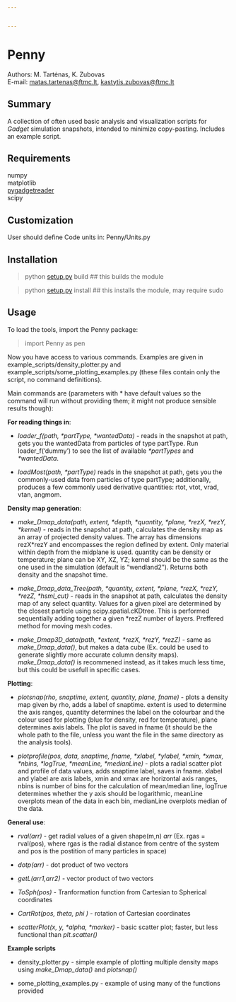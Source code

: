 ```yaml
---


---
```


<h1 id="penny">Penny</h1>
<p>Authors: M. Tartėnas, K. Zubovas<br>
E-mail: <a href="mailto:matas.tartenas@ftmc.lt">matas.tartenas@ftmc.lt</a>, <a href="mailto:kastytis.zubovas@ftmc.lt">kastytis.zubovas@ftmc.lt</a></p>
<h2 id="summary">Summary</h2>
<p>A collection of often used basic analysis and visualization scripts for <em>Gadget</em> simulation snapshots, intended to minimize copy-pasting. Includes an example script.</p>
<h2 id="requirements">Requirements</h2>
<p>numpy<br>
matplotlib<br>
<a href="https://github.com/jveitchmichaelis/pygadgetreader">pygadgetreader</a><br>
scipy</p>
<h2 id="customization">Customization</h2>
<p>User should define Code units in: Penny/Units.py</p>
<h2 id="installation">Installation</h2>
<blockquote>
<p>python <a href="http://setup.py">setup.py</a> build     ## this builds the module</p>
</blockquote>
<blockquote>
<p>python <a href="http://setup.py">setup.py</a> install   ## this installs the module, may require sudo</p>
</blockquote>
<h2 id="usage">Usage</h2>
<p>To load the tools, import the Penny package:</p>
<blockquote>
<p>import Penny as pen</p>
</blockquote>
<p>Now you have access to various commands. Examples are given in example_scripts/density_plotter.py and example_scripts/some_plotting_examples.py (these files contain only the script, no command definitions).</p>
<p>Main commands are (parameters with * have default values so the command will run without providing them; it might not produce sensible results though):</p>
<p><strong>For reading things in</strong>:</p>
<ul>
<li>
<p><em>loader_f(path, *partType, *wantedData)</em> - reads in the snapshot at path, gets you the wantedData from particles of type partType. Run loader_f(‘dummy’) to see the list of available <em>*partTypes</em>  and  <em>*wantedData</em>.</p>
</li>
<li>
<p><em>loadMost(path, *partType)</em> reads in the snapshot at path, gets you the commonly-used data from particles of type partType; additionally, produces a few commonly used derivative quantities: rtot, vtot, vrad, vtan, angmom.</p>
</li>
</ul>
<p><strong>Density map generation</strong>:</p>
<ul>
<li>
<p><em>make_Dmap_data(path, extent, *depth, *quantity, *plane, *rezX, *rezY, *kernel)</em> - reads in the snapshot at path, calculates the density map as an array of projected density values. The array has dimensions rezX*rezY and encompasses the region defined by extent. Only material within depth from the midplane is used. quantity can be density or temperature; plane can be XY, XZ, YZ; kernel should be the same as the one used in the simulation (default is “wendland2”). Returns both density and the snapshot time.</p>
</li>
<li>
<p><em>make_Dmap_data_Tree(path, *quantity, extent, *plane, *rezX, *rezY, *rezZ, *hsml_cut)</em> -  reads in the snapshot at path, calculates the density map of any select quantity. Values for a given pixel are determined by the closest particle using scipy.spatial.cKDtree. This is performed sequentially adding together a given *rezZ number of layers. Preffered method for moving mesh codes.</p>
</li>
<li>
<p><em>make_Dmap3D_data(path, *extent, *rezX, *rezY, *rezZ)</em> - same as <em>make_Dmap_data()</em>, but makes a data cube (Ex. could be used to generate slightly more accurate column density maps). <em>make_Dmap_data()</em> is recommened instead, as it takes much less time, but this could be usefull in specific cases.</p>
</li>
</ul>
<p><strong>Plotting</strong>:</p>
<ul>
<li>
<p><em>plotsnap(rho, snaptime, extent, quantity, plane, fname)</em> - plots a density map given by rho, adds a label of snaptime. extent is used to determine the axis ranges, quantity determines the label on the colourbar and the colour used for plotting (blue for density, red for temperature), plane determines axis labels. The plot is saved in fname (it should be the whole path to the file, unless you want the file in the same directory as the analysis tools).</p>
</li>
<li>
<p><em>plotprofile(pos, data, snaptime, fname, *xlabel, *ylabel, *xmin, *xmax, *nbins, *logTrue, *meanLine, *medianLine)</em> - plots a radial scatter plot and profile of data values, adds snaptime label, saves in fname. xlabel and ylabel are axis labels, xmin and xmax are horizontal axis ranges, nbins is number of bins for the calculation of mean/median line, logTrue determines whether the y axis should be logarithmic, meanLine overplots mean of the data in each bin, medianLine overplots median of the data.</p>
</li>
</ul>
<p><strong>General use</strong>:</p>
<ul>
<li>
<p><em>rval(arr)</em> - get radial values of a given shape(m,n) <em>arr</em> (Ex. rgas = rval(pos), where rgas is the radial distance from centre of the system and pos is the postition of many particles in space)</p>
</li>
<li>
<p><em>dotp(arr)</em> - dot product of two vectors</p>
</li>
<li>
<p><em>getL(arr1,arr2)</em> - vector product of two vectors</p>
</li>
<li>
<p><em>ToSph(pos)</em> - Tranformation function from Cartesian to Spherical coordinates</p>
</li>
<li>
<p><em>CartRot(pos, theta, phi )</em> - rotation of Cartesian coordinates</p>
</li>
<li>
<p><em>scatterPlot(x, y, *alpha, *marker)</em> - basic scatter plot; faster, but less functional than <em>plt.scatter()</em></p>
</li>
</ul>
<p><strong>Example scripts</strong></p>
<ul>
<li>
<p>density_plotter.py - simple example of plotting multiple density maps using <em>make_Dmap_data()</em> and <em>plotsnap()</em></p>
</li>
<li>
<p>some_plotting_examples.py - example of using many of the functions provided</p>
</li>
</ul>

